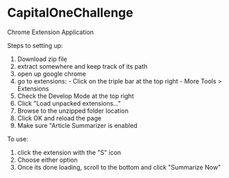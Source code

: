 # CapitalOneChallenge
Chrome Extension Application

Steps to setting up:
  1.  Download zip file
  2.  extract somewhere and keep track of its path
  3.  open up google chrome
  4.  go to extensions:
    -  Click on the triple bar at the top right
    -  More Tools > Extensions
  5.  Check the Develop Mode at the top right
  6.  Click "Load unpacked extensions..."
  7.  Browse to the unzipped folder location
  8.  Click OK and reload the page
  9.  Make sure "Article Summarizer is enabled

To use: 
  1.  click the extension with the "S" icon
  2.  Choose either option
  3.  Once its done loading, scroll to the bottom and click "Summarize Now"
